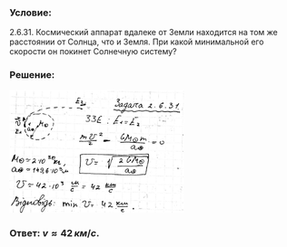 ###  Условие:

$2.6.31.$ Космический аппарат вдалеке от Земли находится на том же расстоянии от Солнца, что и Земля. При какой минимальной его скорости он покинет Солнечную систему?

###  Решение:

![|307x217, 67%](../../img/2.6.31/sol.png)

###  Ответ: $v \approx 42 \,км/с.$